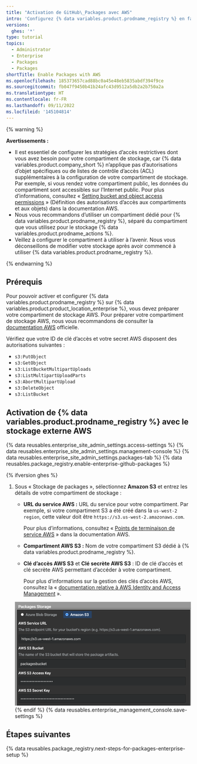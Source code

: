 ```yaml
---
title: "Activation de GitHub\_Packages avec AWS"
intro: 'Configurez {% data variables.product.prodname_registry %} en faisant d’AWS votre stockage externe.'
versions:
  ghes: '*'
type: tutorial
topics:
  - Administrator
  - Enterprise
  - Packages
  - Packages
shortTitle: Enable Packages with AWS
ms.openlocfilehash: 185373657cad88bc0a45e48eb5835abdf394f9ce
ms.sourcegitcommit: fb047f9450b41b24afc43d9512a5db2a2b750a2a
ms.translationtype: HT
ms.contentlocale: fr-FR
ms.lasthandoff: 09/11/2022
ms.locfileid: '145104814'
---
```

{% warning %}

**Avertissements :**
- Il est essentiel de configurer les stratégies d’accès restrictives dont vous avez besoin pour votre compartiment de stockage, car {% data variables.product.company_short %} n’applique pas d’autorisations d’objet spécifiques ou de listes de contrôle d’accès (ACL) supplémentaires à la configuration de votre compartiment de stockage. Par exemple, si vous rendez votre compartiment public, les données du compartiment sont accessibles sur l’Internet public. Pour plus d’informations, consultez « [Setting bucket and object access permissions](https://docs.aws.amazon.com/AmazonS3/latest/user-guide/set-permissions.html) » (Définition des autorisations d’accès aux compartiments et aux objets) dans la documentation AWS.
- Nous vous recommandons d’utiliser un compartiment dédié pour {% data variables.product.prodname_registry %}, séparé du compartiment que vous utilisez pour le stockage {% data variables.product.prodname_actions %}.
- Veillez à configurer le compartiment à utiliser à l’avenir. Nous vous déconseillons de modifier votre stockage après avoir commencé à utiliser {% data variables.product.prodname_registry %}.

{% endwarning %}

## Prérequis

Pour pouvoir activer et configurer {% data variables.product.prodname_registry %} sur {% data variables.product.product_location_enterprise %}, vous devez préparer votre compartiment de stockage AWS. Pour préparer votre compartiment de stockage AWS, nous vous recommandons de consulter la [documentation AWS](https://docs.aws.amazon.com/index.html) officielle.

Vérifiez que votre ID de clé d’accès et votre secret AWS disposent des autorisations suivantes :
  - `s3:PutObject`
  - `s3:GetObject`
  - `s3:ListBucketMultipartUploads`
  - `s3:ListMultipartUploadParts`
  - `s3:AbortMultipartUpload`
  - `s3:DeleteObject`
  - `s3:ListBucket`

## Activation de {% data variables.product.prodname_registry %} avec le stockage externe AWS

{% data reusables.enterprise_site_admin_settings.access-settings %} {% data reusables.enterprise_site_admin_settings.management-console %} {% data reusables.enterprise_site_admin_settings.packages-tab %} {% data reusables.package_registry.enable-enterprise-github-packages %}

{% ifversion ghes %}
1. Sous « Stockage de packages », sélectionnez **Amazon S3** et entrez les détails de votre compartiment de stockage :
    - **URL du service AWS :** URL du service pour votre compartiment. Par exemple, si votre compartiment S3 a été créé dans la `us-west-2 region`, cette valeur doit être `https://s3.us-west-2.amazonaws.com`.

      Pour plus d’informations, consultez « [Points de terminaison de service AWS](https://docs.aws.amazon.com/general/latest/gr/rande.html) » dans la documentation AWS.

    - **Compartiment AWS S3 :** Nom de votre compartiment S3 dédié à {% data variables.product.prodname_registry %}.
    - **Clé d’accès AWS S3** et **Clé secrète AWS S3** : ID de clé d’accès et clé secrète AWS permettant d’accéder à votre compartiment.

      Pour plus d’informations sur la gestion des clés d’accès AWS, consultez la « [documentation relative à AWS Identity and Access Management](https://docs.aws.amazon.com/iam/index.html) ».

    ![Zones d’entrée pour les détails de votre compartiment AWS S3](/assets/images/help/package-registry/s3-aws-storage-bucket-details.png) {% endif %} {% data reusables.enterprise_management_console.save-settings %}

## Étapes suivantes

{% data reusables.package_registry.next-steps-for-packages-enterprise-setup %}
